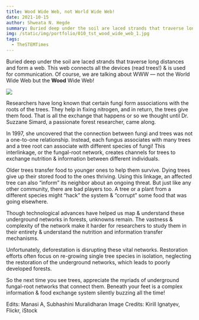 ```yaml
---
title: Wood Wide Web, not World Wide Web!
date: 2021-10-15
author: Shweata N. Hegde
summary: Buried deep under the soil are laced strands that traverse long distances and form a web
img: /static/img/portfolio/010_tst_wood_wide_web_1.jpg
tags:
  - TheSTEMTimes
---
```

Buried deep under the soil are laced strands that traverse long distances and form a web. This web connects all the devices (read trees!) & is used for communication. Of course, we are talking about WWW — not the World Wide Web but the **Wood** Wide Web!

<img src = '/static/img/portfolio/010_tst_wood_wide_web_1.jpg'>

Researchers have long known that certain fungi form associations with the roots of the trees. They help in fixing nitrogen, and in return, the trees give them food. That is all the exchange that happens or so we thought until Dr. Suzzane Simard, a passionate forest researcher, came along.

In 1997, she uncovered that the connection between fungi and trees was not a one-to-one relationship. Instead, each fungus associates with many trees and a tree root can associate with different species of fungi! This interlinkage, or the fungal-root network, creates channels for trees to exchange nutrition & information between different individuals.

Older trees transfer food to younger ones to help them survive. Dying trees give up their stored food to the ones thriving. Using this linkage, an affected tree can also “inform” its neighbor about an ongoing threat. But just like any other community, there are bad players too. A tree or a plant from a different species might “hack” the system & “corrupt” some food that was going elsewhere.

Though technological advances have helped us map & understand these underground networks in forests, unknowns remain. The vastness & complexity of the network make it harder for researchers to study them in their entirety & understand the nutrition and information transfer mechanisms.

Unfortunately, deforestation is disrupting these vital networks. Restoration efforts often focus on re-growing single tree species in isolation, neglecting the restoration of the underground networks, which leads to poorly developed forests.

So the next time you see trees, appreciate the myriads of underground fungal-root networks that connect them. Beneath your feet is a complex information & food exchange system silently buzzing all the time!


Edits: Manasi A, Subhashini Muralidharan
Image Credits: Kirill Ignatyev, Flickr, iStock